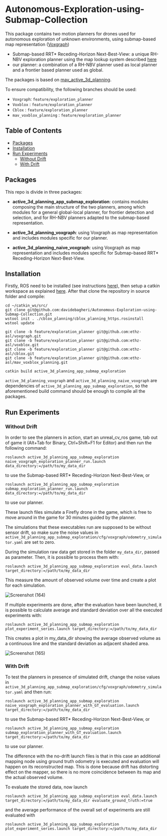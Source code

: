 # Autonomous-Exploration-using-Submap-Collection
This package contains two motion planners for drones used for autonomous exploration of unknown environments, using submap-based map representation ([Voxgraph](https://github.com/ethz-asl/voxgraph))
- Submap-based RRT* Receding-Horizon Next-Best-View: a unique RH-NBV exploration planner using the map lookup system described [here](https://www.cs.cmu.edu/~kaess/pub/Ho18iros.pdf)
- our planner: a combination of a RH-NBV planner used as local planner and a frontier based planner used as global.

The packages is based on [mav_active_3d_planning](https://github.com/ethz-asl/mav_active_3d_planning).

To ensure compatibility, the following branches should be used:
* `Voxgraph`: `feature/exploration_planner`
* `Voxblox` : `feature/exploration_planner`
* `Cblox` : `feature/exploration_planner`
* `mav_voxblox_planning` : `feature/exploration_planner`

## Table of Contents
- [Packages](#packages)
- [Installation](#installation)
- [Run Experiments](#Run-Experiments)
  - [Without Drift](#without-drift)
  - [With Drift](#with-drift)
  
## Packages
This repo is divide in three packages:
- **active_3d_planning_app_submap_exploration**:
contains modules composing the main structure of the two planners, among which modules for a general global-local planner, for frontier detection and selection, and for RH-NBV planners adapted to the submap-based representation.  

- **active_3d_planning_voxgraph**:
using Voxgraph as map representation and includes modules specific for our planner.
  
- **active_3d_planning_naive_voxgraph**:
using Voxgraph as map representation and includes modules specific for Submap-based RRT* Receding-Horizon Next-Best-View.

## Installation
Firstly, ROS need to be installed (see instructions [here](http://wiki.ros.org/Installation/Ubuntu)), then setup a catkin workspace as explained [here](http://wiki.ros.org/catkin/Tutorials/create_a_workspace).
After that clone the repository in source folder and compile:
```
cd ~/catkin_ws/src/
git clone git@github.com:davidebagheri/Autonomous-Exploration-using-Submap-Collection.git
wstool init . ./cblox_planning/cblox_planning_https.rosinstall
wstool update

git clone -b feature/exploration_planner git@github.com:ethz-asl/voxgraph.git
git clone -b feature/exploration_planner git@github.com:ethz-asl/voxblox.git
git clone -b feature/exploration_planner git@github.com:ethz-asl/cblox.git
git clone -b feature/exploration_planner git@github.com:ethz-asl/mav_voxblox_planning.git

catkin build active_3d_planning_app_submap_exploration 
```
`active_3d_planning_voxgraph` and `active_3d_planning_naive_voxgraph` are dependencies of `active_3d_planning_app_submap_exploration`, so the aforementioned build command should be enough to compile all the packages.

## Run Experiments
### Without Drift
In order to see the planners in action, start an unreal_cv_ros game, tab out of game it (Alt+Tab for Binary, Ctrl+Shift+F1 for Editor) and then run the following command:
```
roslaunch active_3d_planning_app_submap_exploration naive_voxgraph_exploration_planner_run.launch data_directory:=/path/to/my_data_dir
```
to use the Submap-based RRT* Receding-Horizon Next-Best-View, or 
```
roslaunch active_3d_planning_app_submap_exploration submap_exploration_planner_run.launch data_directory:=/path/to/my_data_dir
```
to use our planner.

These launch files simulate a Firefly drone in the game, which is free to move around in the game for 30 minutes guided by the planner.

The simulations that these executables run are supposed to be without sensor drift, so make sure the noise values in `active_3d_planning_app_submap_exploration/cfg/voxgraph/odometry_simulator.yaml` are set to zero.

During the simulation raw data get stored in the folder `my_data_dir`, passed as parameter. Then, it is  possible to process them with:
```
roslaunch active_3d_planning_app_submap_exploration eval_data.launch target_directory:=/path/to/my_data_dir
```
This measure the amount of observed volume over time and create a plot for each simulation. 

![Screenshot (164)](https://user-images.githubusercontent.com/30367721/83325509-fa6f7e80-a26c-11ea-8ce2-beb8acb69f72.png)

If multiple experiments are done, after the evaluation have been launched, it is possible to calculate average and standard deviation over all the executed experiments with:
```
roslaunch active_3d_planning_app_submap_exploration plot_experiment_series.launch target_directory:=/path/to/my_data_dir
```
This creates a plot in my_data_dir showing the average observed volume as a continuous line and the standard deviation as adjacent shaded area.

![Screenshot (165)](https://user-images.githubusercontent.com/30367721/83325567-681baa80-a26d-11ea-892a-e49b214325c9.png)

### With Drift
To test the planners in presence of simulated drift, change the noise values in `active_3d_planning_app_submap_exploration/cfg/voxgraph/odometry_simulator.yaml` and then run:
```
roslaunch active_3d_planning_app_submap_exploration naive_voxgraph_exploration_planner_with_GT_evaluation.launch target_directory:=/path/to/my_data_dir
```
to use the Submap-based RRT* Receding-Horizon Next-Best-View, or 
```
roslaunch active_3d_planning_app_submap_exploration submap_exploration_planner_with_GT_evaluation.launch target_directory:=/path/to/my_data_dir
```
to use our planner.

The difference with the no-drift launch files is that in this case an additional mapping node using ground truth odometry is executed and evaluation will happen on its reconstructed map. This is done because drift has distorting effect on the mapper, so there is no more coincidence between its map and the actual observed volume.

To evaluate the stored data, now launch
```
roslaunch active_3d_planning_app_submap_exploration eval_data.launch target_directory:=/path/to/my_data_dir evaluate_ground_truth:=true
```

and the average performance of the overall set of experiments are still evaluated with  
```
roslaunch active_3d_planning_app_submap_exploration plot_experiment_series.launch target_directory:=/path/to/my_data_dir
```
